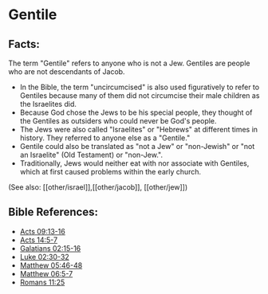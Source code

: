 # Gentile #

## Facts: ##

The term "Gentile" refers to anyone who is not a Jew. Gentiles are people who are not descendants of Jacob.

* In the Bible, the term "uncircumcised" is also used figuratively to refer to Gentiles because many of them did not circumcise their male children as the Israelites did.
* Because God chose the Jews to be his special people, they thought of the Gentiles as outsiders who could never be God's people.
* The Jews were also called "Israelites" or "Hebrews" at different times in history. They referred to anyone else as a "Gentile."
* Gentile could also be translated as "not a Jew" or "non-Jewish" or "not an Israelite" (Old Testament) or "non-Jew.".
* Traditionally, Jews would neither eat with nor associate with Gentiles, which at first caused problems within the early church.

(See also: [[other/israel]],[[other/jacob]], [[other/jew]])

## Bible References: ##

* [Acts 09:13-16](en/tn/act/help/09/13)
* [Acts 14:5-7](en/tn/act/help/14/05)
* [Galatians 02:15-16](en/tn/gal/help/02/15)
* [Luke 02:30-32](en/tn/luk/help/02/30)
* [Matthew 05:46-48](en/tn/mat/help/05/46)
* [Matthew 06:5-7](en/tn/mat/help/06/05)
* [Romans 11:25](en/tn/rom/help/11/25)